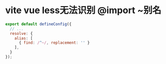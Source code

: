 # vite vue less无法识别 @import ~别名

```js
export default defineConfig({
  // ...
  resolve: {
    alias: [
      { find: /^~/, replacement: '' }
    ],
  }
});
```
